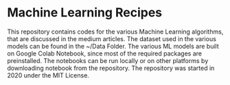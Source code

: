 # Machine Learning Recipes
This repository contains codes for the various Machine Learning algorithms, that are discussed in the medium articles. The dataset used in the various models can be found in the ~/Data Folder. The various ML models are built on Google Colab Notebook, since most of the required packages are preinstalled. The notebooks can be run locally or on other platforms by downloading notebook from the repository. The repository was started in 2020 under the MIT License.

